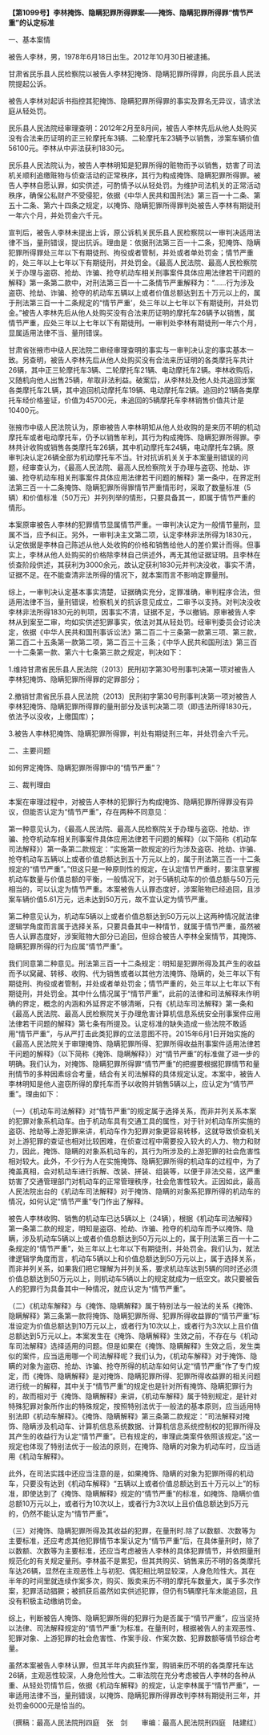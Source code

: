 **【第1099号】李林掩饰、隐瞒犯罪所得罪案——掩饰、隐瞒犯罪所得罪“情节严重”的认定标准**

一、基本案情

被告人李林，男，1978年6月18日出生。2012年10月30日被逮捕。

甘肃省民乐县人民检察院以被告人李林犯掩饰、隐瞒犯罪所得罪，向民乐县人民法院提起公诉。

被告人李林对起诉书指控其犯掩饰、隐瞒犯罪所得罪的事实及罪名无异议，请求法庭从轻处罚。

民乐县人民法院经审理查明：2012年2月至8月间，被告人李林先后从他人处购买没有合法来历证明的正三轮摩托车3辆、二轮摩托车23辆予以销售，涉案车辆价值56100元。李林从中非法获利1830元。

民乐县人民法院认为，被告人李林明知是犯罪所得的赃物而予以销售，妨害了司法机关顺利追缴赃物与侦查活动的正常秩序，其行为构成掩饰、隐瞒犯罪所得罪。被告人李林自愿认罪，如实供述，可酌情予以从轻处罚。为维护司法机关的正常活动秩序，确保公私财产不受侵犯，依据《中华人民共和国刑法》第三百一十二条、第五十二条、第六十四条之规定，以掩饰、隐瞒犯罪所得罪判处被告人李林有期徒刑一年六个月，并处罚金六千元。

宣判后，被告人李林未提出上诉，原公诉机关民乐县人民检察院以一审判决适用法律不当，量刑错误，提出抗诉。理由是：依据刑法第三百一十二条，犯掩饰、隐瞒犯罪所得罪处三年以下有期徒刑、拘役或者管制，并处或者单处罚金；情节严重的，处三年以上七年以下有期徒刑，并处罚金。《最高人民法院、最高人民检察院关于办理与盗窃、抢劫、诈骗、抢夺机动车相关刑事案件具体应用法律若干问题的解释》第一条第二款中，对刑法第三百一十二条情节严重解释为：“……行为涉及盗窃、抢劫、诈骗、抢夺的机动车五辆以上或者价值总额达到五十万元以上的，属于刑法第三百一十二条规定的“情节严重’，处三年以上七年以下有期徒刑，并处罚金。”被告人李林先后从他人处购买没有合法来历证明的摩托车26辆予以销售，属情节严重，应处三年以上七年以下有期徒刑。一审判处李林有期徒刑一年六个月，显属适用法律不当、量刑错误。

甘肃省张掖市中级人民法院二审经审理查明的事实与一审判决认定的事实基本一致。另查明，被告人李林先后从他人处购买没有合法来历证明的各类摩托车共计26辆，其中正三轮摩托车3辆、二轮摩托车21辆、电动摩托车2辆。李林收购后，又随机向他人出售25辆，牟取非法利益。破案后，从李林处及他人处共追回涉案各类摩托车2L辆，其中追回机动摩托车19辆、电动摩托车2辆。追回的21辆各类摩托车经价格鉴证，价值为45700元，未追回的5辆摩托车李林销售价值共计是10400元。

张掖市中级人民法院认为，原审被告人李林明知从他人处收购的是来历不明的机动摩托车或者电动摩托车，仍予以销售牟利，其行为构成掩饰、隐瞒犯罪所得罪。李林共计收购或销售各类摩托车26辆，其中机动摩托车24辆，电动摩托车2辆。原审判决认定26辆全部为机动摩托车不当。针对抗诉机关关于本案量刑错误的问题，经审查认为，《最高人民法院、最高人民检察院关于办理与盗窃、抢劫、诈骗、抢夺机动车相关刑事案件具体应用法律若干问题的解释》第一条中，在界定刑法第三百一十二条掩饰、隐瞒犯罪所得罪情节严重情形时，采取了数量标准（5辆）和价值标准（50万元）并列列举的情形，只要具备其一，即属于情节严重的情形。

本案原审被告人李林的犯罪情节显属情节严重。一审判决认定为一般情节量刑，显属不当，应予纠正。另外，一审判决主文第二项，认定李林非法所得为1830元，认定依据是李林自己陈述从他人处收购的价格和销售给他人的差价累计而得。但事实上，李林从他人处购买的价格除李林自己供述外，再无其他证据证明。且李林在侦查阶段供述，其获利为3000余元，故认定获利1830元并判决没收，事实不清，证据不足。在不能查清非法所得的情况下，就本案而言不影响定罪量刑。

综上，一审判决认定基本事实清楚，证据确实充分，定罪准确，审判程序合法，但适用法律不当，量刑错误，检察机关的抗诉意见成立，二审予以支持。对判决没收李林非法所得1830元的判项，因事实不清，证据不足，予以撤销。原审被告人李林从到案至二审，均如实供述犯罪事实，依法对其从轻处罚。经审判委员会讨论决定，依据《中华人民共和国刑事诉讼法》第二百二十三条第一款第三项、第三款，第二百二十五条第一款第二项，第二百三十三条；《中华人民共和国刑法》第三百一十二条第一款、第六十七条第三款之规定，判决如下：

1.维持甘肃省民乐县人民法院（2013）民刑初字第30号刑事判决第一项对被告人李林犯掩饰、隐瞒犯罪所得罪的定罪部分；

2.撤销甘肃省民乐县人民法院（2013）民刑初字第30号刑事判决第一项对被告人李林犯掩饰、隐瞒犯罪所得罪的量刑部分及该判决第二项（即违法所得1830元，依法予以没收，上缴国库）；

3.被告人李林犯掩饰、隐瞒犯罪所得罪，判处有期徒刑三年，并处罚金六千元。

二、主要问题

如何界定掩饰、隐瞒犯罪所得罪中的“情节严重”？

三、裁判理由

本案在审理过程中，对被告人李林的犯罪行为构成掩饰、隐瞒犯罪所得罪没有异议，但能否认定为“情节严重”，存在两种不同意见：

第一种意见认为，《最高人民法院、最高人民检察院关于办理与盗窃、抢劫、诈骗、抢夺机动车相关刑事案件具体应用法律若干问题的解释》（以下简称《机动车司法解释》）第一条第二款规定：“实施第一款规定的行为涉及盗窃、抢劫、诈骗、抢夺机动车五辆以上或者价值总额达到五十万元以上的，属于刑法第三百一十二条规定的“情节严重”。”但这只是一种原则性的规定，在认定情节严重时，要注意掌握机动车数量与价值总额的平衡，一般情况下，对于5辆机动车的价值总额与50万元相当的，可以认定为情节严重。本案被告人认罪态度好，涉案赃物已经追回，且涉案车辆价值5.61万元，远未达到50万元，故不宜认定为情节严重。

第二种意见认为，机动车5辆以上或者价值总额达到50万元以上这两种情况就法律逻辑学角度而言属于选择关系，只要具备其中一种情节，就属于情节严重，虽然被告人认罪态度好，涉案赃物大部分已追回，但综合被告人李林全案情节，其掩饰、隐瞒犯罪所得的行为应属“情节严重”。

我们同意第二种意见。刑法第三百一十二条规定：明知是犯罪所得及其产生的收益而予以窝藏、转移、收购、代为销售或者以其他方法掩饰、隐瞒的，处三年以下有期徒刑、拘役或者管制，并处或者单处罚金；情节严重的，处三年以上七年以下有期徒刑，并处罚金。其中什么情况属于“情节严重”，此前的法律和司法解释未作明确的界定，概念的内涵和外延界定不够清晰，只有《机动车司法解释》第一条和《最高人民法院、最高人民检察院关于办理危害计算机信息系统安全刑事案件应用法律若干问题的解释》第七条有所提及。认定标准的缺失造成一些法院不敢适用“情节严重”，与从严打击此类犯罪的立法意图不符。2015年6月1日开始实施的《最高人民法院关于审理掩饰、隐瞒犯罪所得、犯罪所得收益刑事案件适用法律若干问题的解释》（以下简称《掩饰、隐瞒解释》）对“情节严重”的标准做了进一步的明确。我们认为，对掩饰、隐瞒犯罪所得罪“情节严重”的把握要根据犯罪情节和量刑情节的多种因素综合考量，结合有关司法解释的具体规定认定。本案中，被告人李林明知是他人盗窃所得的摩托车而予以收购并销售5辆以上，应认定为“情节严重”。理由如下：

（一）《机动车司法解释》对“情节严重”的规定属于选择关系，而非并列关系本案的犯罪对象系机动车。由于机动车具有交通工具的属性，对于针对机动车所实施的盗窃、抢劫等上游犯罪来讲，机动车作为犯罪对象更容易转移，这就导致侦查机关对上游犯罪的查证也相对比较困难，在侦查过程中需要投入较大的人力、物力和财力，因此，掩饰、隐瞒的对象系机动车的，其行为所涉及的上游犯罪的社会危害性相对较大。此外，不少行为人在实施掩饰、隐瞒犯罪所得的机动车的过程中，为了掩盖真相，会对机动车进行拆解、改装、拼装、组装等，以便于非法交易，这严重妨害了交通管理部门对机动车的正常管理秩序，社会危害性较大。正因如此，最高人民法院出台的《机动车司法解释》对于掩饰、隐瞒的对象系犯罪所得的机动车的情况，如何认定“情节严重”专门作出了解释。

被告人李林收购、销售的机动车已达5辆以上（24辆），根据《机动车司法解释》第一条第二款的规定，明知是盗窃、抢劫、诈骗、抢夺的机动车而予以掩饰、隐瞒，涉及机动车5辆以上或者价值总额达到50万元以上的，属于刑法第三百一十二条规定的“情节严重”，处三年以上七年以下有期徒刑，并处罚金。我们认为，就法律逻辑学角度而言，机动车5辆以上和价值总额达到50万元以上，属于选择关系，而非并列关系，如果我们把它理解为并列关系，要求机动车达到5辆的同时还必须价值总额达到50万元以上，则机动车5辆以上的规定就成为一纸空文。故只要被告人的犯罪行为具备其中一种情况，就应认定为“情节严重”。

（二）《机动车解释》与《掩饰、隐瞒解释》属于特别法与一般法的关系《掩饰、隐瞒解释》第三条第一款将掩饰、隐瞒犯罪所得、犯罪所得收益罪的“情节严重”标准设定为价值总额达到10万元以上，或者行为10次以上，或者行为3次以上且价值总额达到5万元以上。本案发生在《掩饰、隐瞒解释》生效之前，不存在与《机动车司法解释》选择适用的问题。但是如果在《掩饰、隐瞒解释》生效之后，发生类似的案件，应当适用哪一个司法解释呢？我们认为，《机动车解释》对于掩饰、隐瞒的对象为盗窃、抢劫、诈骗、抢夺所得的机动车如何认定“情节严重”作了专门规定，而《掩饰、隐瞒解释》是对掩饰、隐瞒犯罪所得、犯罪所得收益罪的相关问题进行统一的解释，其中关于“情节严重”的规定也是针对所有掩饰、隐瞒犯罪行为的，故而相对于《掩饰、隐瞒解释》来讲，《机动车解释》属于特别规定，是针对特殊犯罪对象所作出的特殊规定，按照特别法优于一般法的基本原则，应当适用特别法即《机动车解释》。《掩饰、隐瞒解释》第三条第二款规定：“司法解释对掩饰、隐瞒涉及机动车、计算机信息系统数据、计算机信息系统控制权的犯罪所得及其产生的收益行为认定“情节严重”。已有规定的，审理此类案件依照该规定。”这一规定也体现了特别法优于一般法的原则，在掩饰、隐瞒的对象为机动车时，应当适用《机动车解释》。

此外，在司法实践中还应当注意的是，如果掩饰、隐瞒的对象为犯罪所得的机动车，只要没有达到《机动车解释》“五辆以上或者价值总额达到五十万元以上”的标准，即使达到了《掩饰、隐瞒解释》规定的“情节严重”的标准，如掩饰、隐瞒价值总额10万元以上，或者行为10次以上，或者行为3次以上且价值总额达到5万元的，仍然不能认定为“情节严重”。

（三）对掩饰、隐瞒犯罪所得及其收益的犯罪，在量刑时.除了以数额、次数等为主要标准，还应考虑其他犯罪情节本案认定为“情节严重”后，在具体量刑时，除了以数额、次数等为主要标准，还应当考虑被告人李林的具体犯罪情节，并依照量刑规范化的有关规定量刑。李林虽不是累犯，但其共购买、销售来历不明的各类摩托车达26辆，显然在主观恶性上与初犯、偶犯相比明显较深，人身危险性大。其在半年的时间里就连续作案多次，购买、贩卖来历不明的摩托车数量大，属于多次作案，犯罪活动猖獗；被抓获后虽然如实供述犯罪，但仍有5辆摩托车未能追回，且没有积极主动缴纳罚金。

综上，判断被告人掩饰、隐瞒犯罪所得的犯罪行为是否属于“情节严重”，应当坚持以法律、司法解释规定的“情节严重”为标准。在量刑时，根据被告人的主观恶性、犯罪对象、上游犯罪的社会危害性、作案手段、作案次数、犯罪数额等情节综合考量。

虽然本案被告人李林认罪，但其半年内疯狂作案，购销来历不明的各类摩托车达26辆，主观恶性较深，人身危险性大。二审法院在充分考虑被告人李林的各种从重、从轻处罚情节后，依据《机动车解释》的规定，认定李林属于“情节严重”，一审适用法律不当，量刑错误，以掩饰、隐瞒犯罪所得罪改判李林有期徒刑三年，并处罚金6000元是恰当的。

（撰稿：最高人民法院刑四庭　张　剑　　审编：最高人民法院刑四庭　陆建红）